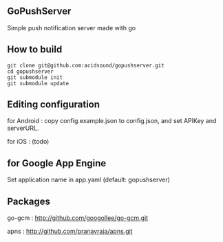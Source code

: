 ## GoPushServer
Simple push notification server made with go

## How to build
```
git clone git@github.com:acidsound/gopushserver.git
cd gopushserver
git submodule init
git submodule update
```
## Editing configuration
for Android : copy config.example.json to config.json, and set APIKey and serverURL.

for iOS : (todo)

## for Google App Engine
Set application name in app.yaml (default: gopushserver)

## Packages
go-gcm : http://github.com/googollee/go-gcm.git

apns : http://github.com/pranavraja/apns.git